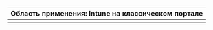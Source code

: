 |                            Область применения: Intune на классическом портале                            |
|------------------------------------------------------------------------------------------------|
|                                                                                                |


